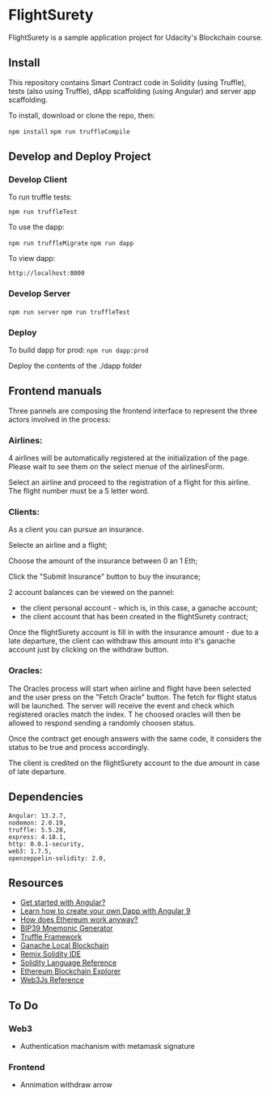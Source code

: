 # FlightSurety

FlightSurety is a sample application project for Udacity's Blockchain course.

## Install

This repository contains Smart Contract code in Solidity (using Truffle), tests (also using Truffle), dApp scaffolding (using Angular) and server app scaffolding.

To install, download or clone the repo, then:

`npm install`
`npm run truffleCompile`

## Develop and Deploy Project

### Develop Client

To run truffle tests:

`npm run truffleTest`

To use the dapp:

`npm run truffleMigrate`
`npm run dapp`

To view dapp:

`http://localhost:8000`

### Develop Server

`npm run server`
`npm run truffleTest`

### Deploy

To build dapp for prod:
`npm run dapp:prod`

Deploy the contents of the ./dapp folder

## Frontend manuals

Three pannels are composing the frontend interface to represent the three actors involved in the process:

### Airlines:

4 airlines will be automatically registered at the initialization of the page. Please wait to see them on the select menue of the airlinesForm.

Select an airline and proceed to the registration of a flight for this airline. The flight number must be a 5 letter word.

### Clients:

As a client you can pursue an insurance.

Selecte an airline and a flight;

Choose the amount of the insurance between 0 an 1 Eth;

Click the "Submit Insurance" button to buy the insurance;

2 account balances can be viewed on the pannel:
- the client personal account - which is, in this case, a ganache account;
- the client account that has been created in the flightSurety contract;

Once the flightSurety account is fill in with the insurance amount - due to a late departure, the client can withdraw this amount into it's ganache account just by clicking on the withdraw button. 

### Oracles:

The Oracles process will start when airline and flight have been selected and the user press on the "Fetch Oracle" button. 
The fetch for flight status will be launched. 
The server will receive the event and check which registered oracles match the index. T
he choosed oracles will then be allowed to respond sending a randomly choosen status.

Once the contract get enough answers with the same code, it considers the status to be true and process accordingly.

The client is credited on the flightSurety account to the due amount in case of late departure.

## Dependencies
    
    Angular: 13.2.7,
    nodemon: 2.0.19,
    truffle: 5.5.28,
    express: 4.18.1,
    http: 0.0.1-security,
    web3: 1.7.5,
    openzeppelin-solidity: 2.0,

## Resources
* [Get started with Angular?](https://angular.io/start)
* [Learn how to create your own Dapp with Angular 9](https://medium.com/blockchain-developer/learn-how-to-create-your-own-dapp-with-angular-part-i-688f24e0ad9e)
* [How does Ethereum work anyway?](https://medium.com/@preethikasireddy/how-does-ethereum-work-anyway-22d1df506369)
* [BIP39 Mnemonic Generator](https://iancoleman.io/bip39/)
* [Truffle Framework](http://truffleframework.com/)
* [Ganache Local Blockchain](http://truffleframework.com/ganache/)
* [Remix Solidity IDE](https://remix.ethereum.org/)
* [Solidity Language Reference](http://solidity.readthedocs.io/en/v0.4.24/)
* [Ethereum Blockchain Explorer](https://etherscan.io/)
* [Web3Js Reference](https://github.com/ethereum/wiki/wiki/JavaScript-API)

## To Do

### Web3
- Authentication machanism with metamask signature

### Frontend
- Annimation withdraw arrow

